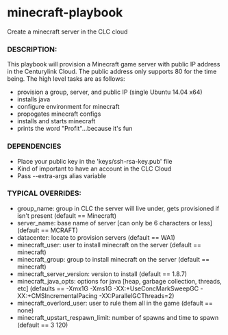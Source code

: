 # minecraft-playbook
Create a minecraft server in the CLC cloud

### DESCRIPTION:
This playbook will provision a Minecraft game server with public IP address in the Centurylink Cloud. The public address only supports 80 for the time being. The high level tasks are as follows:
* provision a group, server, and public IP (single Ubuntu 14.04 x64)
* installs java
* configure environment for minecraft
* propogates minecraft configs
* installs and starts minecraft
* prints the word "Profit"...because it's fun

### DEPENDENCIES
* Place your public key in the 'keys/ssh-rsa-key.pub' file
* Kind of important to have an account in the CLC Cloud
* Pass --extra-args alias variable

### TYPICAL OVERRIDES:
* group_name: group in CLC the server will live under, gets provisioned if isn't present (default == Minecraft)
* server_name: base name of server [can only be 6 characters or less] (default == MCRAFT)
* datacenter: locate to provision servers (default == WA1)
* minecraft_user: user to install minecraft on the server (default == minecraft)
* minecraft_group: group to install minecraft on the server (default == minecraft)
* minecraft_server_version: version to install (default == 1.8.7)
* minecraft_java_opts: options for java [heap, garbage collection, threads, etc] (defaults == -Xmx1G -Xms1G -XX:+UseConcMarkSweepGC -XX:+CMSIncrementalPacing -XX:ParallelGCThreads=2)
* minecraft_overlord_user: user to rule them all in the game (default == none)
* minecraft_upstart_respawn_limit: number of spawns and time to spawn (default == 3 120)
